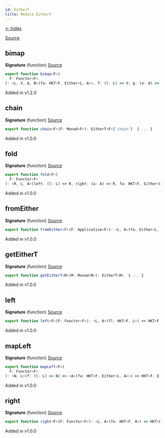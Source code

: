 ```yaml
---
id: EitherT
title: Module EitherT
---
```


[← Index](.)

[Source](https://github.com/gcanti/fp-ts/blob/master/src/EitherT.ts)

## bimap

**Signature** (function) [Source](https://github.com/gcanti/fp-ts/blob/master/src/EitherT.ts#L127-L131)

```ts
export function bimap<F>(
  F: Functor<F>
): <L, V, A, B>(fa: HKT<F, Either<L, A>>, f: (l: L) => V, g: (a: A) => B) => HKT<F, Either<V, B>>  { ... }
```

Added in v1.2.0

## chain

**Signature** (function) [Source](https://github.com/gcanti/fp-ts/blob/master/src/EitherT.ts#L37-L39)

```ts
export function chain<F>(F: Monad<F>): EitherT<F>['chain']  { ... }
```

Added in v1.0.0

## fold

**Signature** (function) [Source](https://github.com/gcanti/fp-ts/blob/master/src/EitherT.ts#L89-L93)

```ts
export function fold<F>(
  F: Functor<F>
): <R, L, A>(left: (l: L) => R, right: (a: A) => R, fa: HKT<F, Either<L, A>>) => HKT<F, R>  { ... }
```

Added in v1.0.0

## fromEither

**Signature** (function) [Source](https://github.com/gcanti/fp-ts/blob/master/src/EitherT.ts#L72-L74)

```ts
export function fromEither<F>(F: Applicative<F>): <L, A>(fa: Either<L, A>) => HKT<F, Either<L, A>>  { ... }
```

Added in v1.0.0

## getEitherT

**Signature** (function) [Source](https://github.com/gcanti/fp-ts/blob/master/src/EitherT.ts#L140-L147)

```ts
export function getEitherT<M>(M: Monad<M>): EitherT<M>  { ... }
```

Added in v1.0.0

## left

**Signature** (function) [Source](https://github.com/gcanti/fp-ts/blob/master/src/EitherT.ts#L59-L61)

```ts
export function left<F>(F: Functor<F>): <L, A>(fl: HKT<F, L>) => HKT<F, Either<L, A>>  { ... }
```

Added in v1.0.0

## mapLeft

**Signature** (function) [Source](https://github.com/gcanti/fp-ts/blob/master/src/EitherT.ts#L108-L112)

```ts
export function mapLeft<F>(
  F: Functor<F>
): <N, L>(f: (l: L) => N) => <A>(fa: HKT<F, Either<L, A>>) => HKT<F, Either<N, A>>  { ... }
```

Added in v1.0.0

## right

**Signature** (function) [Source](https://github.com/gcanti/fp-ts/blob/master/src/EitherT.ts#L48-L50)

```ts
export function right<F>(F: Functor<F>): <L, A>(fa: HKT<F, A>) => HKT<F, Either<L, A>>  { ... }
```

Added in v1.0.0
